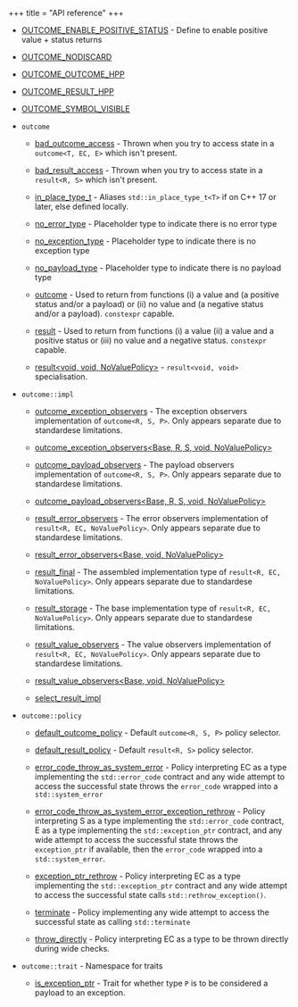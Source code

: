 +++
title = "API reference"
+++
  - [OUTCOME\_ENABLE\_POSITIVE\_STATUS](doc_result.md#OUTCOME_ENABLE_POSITIVE_STATUS "OUTCOME_ENABLE_POSITIVE_STATUS") - Define to enable positive value + status returns

  - [OUTCOME\_NODISCARD](doc_result.md#result.hpp "OUTCOME_NODISCARD")

  - [OUTCOME\_OUTCOME\_HPP](doc_outcome.md#outcome.hpp "OUTCOME_OUTCOME_HPP")

  - [OUTCOME\_RESULT\_HPP](doc_result.md#result.hpp "OUTCOME_RESULT_HPP")

  - [OUTCOME\_SYMBOL\_VISIBLE](doc_result.md#result.hpp "OUTCOME_SYMBOL_VISIBLE")

  - `outcome`
    
      - [bad\_outcome\_access](doc_outcome.md#outcome::bad_outcome_access "outcome::bad_outcome_access") - Thrown when you try to access state in a `outcome<T, EC, E>` which isn't present.
    
      - [bad\_result\_access](doc_result.md#outcome::bad_result_access "outcome::bad_result_access") - Thrown when you try to access state in a `result<R, S>` which isn't present.
    
      - [in\_place\_type\_t](doc_result.md#outcome::in_place_type_t-T- "outcome::in_place_type_t\<T\>") - Aliases `std::in_place_type_t<T>` if on C++ 17 or later, else defined locally.
    
      - [no\_error\_type](doc_result.md#outcome::no_error_type "outcome::no_error_type") - Placeholder type to indicate there is no error type
    
      - [no\_exception\_type](doc_outcome.md#outcome::no_exception_type "outcome::no_exception_type") - Placeholder type to indicate there is no exception type
    
      - [no\_payload\_type](doc_outcome.md#outcome::no_payload_type "outcome::no_payload_type") - Placeholder type to indicate there is no payload type
    
      - [outcome](doc_outcome.md#outcome::outcome-R,S,P,NoValuePolicy- "outcome::outcome\<R, S, P, NoValuePolicy\>") - Used to return from functions (i) a value and (a positive status and/or a payload) or (ii) no value and (a negative status and/or a payload). `constexpr` capable.
    
      - [result](doc_result.md#outcome::result-R,S,NoValuePolicy- "outcome::result\<R, S, NoValuePolicy\>") - Used to return from functions (i) a value (ii) a value and a positive status or (iii) no value and a negative status. `constexpr` capable.
    
      - [result\<void, void, NoValuePolicy\>](doc_result.md#outcome::result-void,void,NoValuePolicy- "outcome::result\<void, void, NoValuePolicy\>") - `result<void, void>` specialisation.

  - `outcome::impl`
    
      - [outcome\_exception\_observers](doc_outcome.md#outcome::impl::outcome_exception_observers-Base,R,S,P,NoValuePolicy- "outcome::impl::outcome_exception_observers\<Base, R, S, P, NoValuePolicy\>") - The exception observers implementation of `outcome<R, S, P>`. Only appears separate due to standardese limitations.
    
      - [outcome\_exception\_observers\<Base, R, S, void, NoValuePolicy\>](doc_outcome.md#outcome.hpp "outcome::impl::outcome_exception_observers\<Base, R, S, void, NoValuePolicy\>")
    
      - [outcome\_payload\_observers](doc_outcome.md#outcome::impl::outcome_payload_observers-Base,R,S,P,NoValuePolicy- "outcome::impl::outcome_payload_observers\<Base, R, S, P, NoValuePolicy\>") - The payload observers implementation of `outcome<R, S, P>`. Only appears separate due to standardese limitations.
    
      - [outcome\_payload\_observers\<Base, R, S, void, NoValuePolicy\>](doc_outcome.md#outcome.hpp "outcome::impl::outcome_payload_observers\<Base, R, S, void, NoValuePolicy\>")
    
      - [result\_error\_observers](doc_result.md#outcome::impl::result_error_observers-Base,EC,NoValuePolicy- "outcome::impl::result_error_observers\<Base, EC, NoValuePolicy\>") - The error observers implementation of `result<R, EC, NoValuePolicy>`. Only appears separate due to standardese limitations.
    
      - [result\_error\_observers\<Base, void, NoValuePolicy\>](doc_result.md#result.hpp "outcome::impl::result_error_observers\<Base, void, NoValuePolicy\>")
    
      - [result\_final](doc_result.md#outcome::impl::result_final-R,S,NoValuePolicy- "outcome::impl::result_final\<R, S, NoValuePolicy\>") - The assembled implementation type of `result<R, EC, NoValuePolicy>`. Only appears separate due to standardese limitations.
    
      - [result\_storage](doc_result.md#outcome::impl::result_storage-R,EC,NoValuePolicy- "outcome::impl::result_storage\<R, EC, NoValuePolicy\>") - The base implementation type of `result<R, EC, NoValuePolicy>`. Only appears separate due to standardese limitations.
    
      - [result\_value\_observers](doc_result.md#outcome::impl::result_value_observers-Base,R,NoValuePolicy- "outcome::impl::result_value_observers\<Base, R, NoValuePolicy\>") - The value observers implementation of `result<R, EC, NoValuePolicy>`. Only appears separate due to standardese limitations.
    
      - [result\_value\_observers\<Base, void, NoValuePolicy\>](doc_result.md#result.hpp "outcome::impl::result_value_observers\<Base, void, NoValuePolicy\>")
    
      - [select\_result\_impl](doc_result.md#result.hpp "outcome::impl::select_result_impl\<R, EC, NoValuePolicy\>")

  - `outcome::policy`
    
      - [default\_outcome\_policy](doc_outcome.md#outcome::policy::default_outcome_policy-R,S,P- "outcome::policy::default_outcome_policy\<R, S, P\>") - Default `outcome<R, S, P>` policy selector.
    
      - [default\_result\_policy](doc_result.md#outcome::policy::default_result_policy-EC- "outcome::policy::default_result_policy\<EC\>") - Default `result<R, S>` policy selector.
    
      - [error\_code\_throw\_as\_system\_error](doc_result.md#outcome::policy::error_code_throw_as_system_error-EC- "outcome::policy::error_code_throw_as_system_error\<EC\>") - Policy interpreting EC as a type implementing the `std::error_code` contract and any wide attempt to access the successful state throws the `error_code` wrapped into a `std::system_error`
    
      - [error\_code\_throw\_as\_system\_error\_exception\_rethrow](doc_outcome.md#outcome::policy::error_code_throw_as_system_error_exception_rethrow-R,S,P- "outcome::policy::error_code_throw_as_system_error_exception_rethrow\<R, S, P\>") - Policy interpreting S as a type implementing the `std::error_code` contract, E as a type implementing the `std::exception_ptr` contract, and any wide attempt to access the successful state throws the `exception_ptr` if available, then the `error_code` wrapped into a `std::system_error`.
    
      - [exception\_ptr\_rethrow](doc_result.md#outcome::policy::exception_ptr_rethrow-EC- "outcome::policy::exception_ptr_rethrow\<EC\>") - Policy interpreting EC as a type implementing the `std::exception_ptr` contract and any wide attempt to access the successful state calls `std::rethrow_exception()`.
    
      - [terminate](doc_result.md#outcome::policy::terminate "outcome::policy::terminate") - Policy implementing any wide attempt to access the successful state as calling `std::terminate`
    
      - [throw\_directly](doc_result.md#outcome::policy::throw_directly-EC- "outcome::policy::throw_directly\<EC\>") - Policy interpreting EC as a type to be thrown directly during wide checks.

  - `outcome::trait` - Namespace for traits
    
      - [is\_exception\_ptr](doc_outcome.md#outcome::trait::is_exception_ptr-P- "outcome::trait::is_exception_ptr\<P\>") - Trait for whether type `P` is to be considered a payload to an exception.
